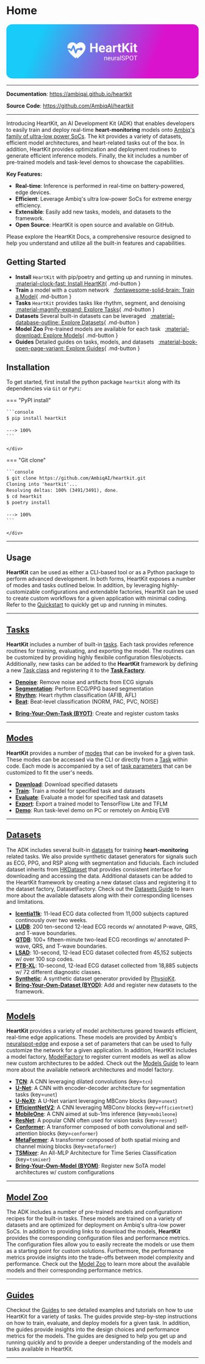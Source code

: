 # Home

<p align="center">
  <a href="https://github.com/AmbiqAI/heartkit"><img src="./assets/heartkit-banner.png" alt="HeartKit"></a>
</p>

---

**Documentation**: <a href="https://ambiqai.github.io/heartkit" target="_blank">https://ambiqai.github.io/heartkit</a>

**Source Code**: <a href="https://github.com/AmbiqAI/heartkit" target="_blank">https://github.com/AmbiqAI/heartkit</a>

---

Introducing HeartKit, an AI Development Kit (ADK) that enables developers to easily train and deploy real-time __heart-monitoring__ models onto [Ambiq's family of ultra-low power SoCs](https://ambiq.com/soc/). The kit provides a variety of datasets, efficient model architectures, and heart-related tasks out of the box. In addition, HeartKit provides optimization and deployment routines to generate efficient inference models. Finally, the kit includes a number of pre-trained models and task-level demos to showcase the capabilities.

**Key Features:**

* **Real-time**: Inference is performed in real-time on battery-powered, edge devices.
* **Efficient**: Leverage Ambiq's ultra low-power SoCs for extreme energy efficiency.
* **Extensible**: Easily add new tasks, models, and datasets to the framework.
* **Open Source**: HeartKit is open source and available on GitHub.

Please explore the HeartKit Docs, a comprehensive resource designed to help you understand and utilize all the built-in features and capabilities.

## <span class="sk-h2-span">Getting Started</span>

- **Install** `HeartKit` with pip/poetry and getting up and running in minutes. &nbsp; [:material-clock-fast: Install HeartKit](./quickstart.md/#install-heartkit){ .md-button }
- **Train** a model with a custom network &nbsp; [:fontawesome-solid-brain: Train a Model](modes/train.md){ .md-button }
- **Tasks** `HeartKit` provides tasks like rhythm, segment, and denoising &nbsp; [:material-magnify-expand: Explore Tasks](tasks/index.md){ .md-button }
- **Datasets** Several built-in datasets can be leveraged &nbsp; [:material-database-outline: Explore Datasets](./datasets/index.md){ .md-button }
- **Model Zoo** Pre-trained models are available for each task &nbsp; [:material-download: Explore Models](./zoo/index.md){ .md-button }
- **Guides** Detailed guides on tasks, models, and datasets &nbsp; [:material-book-open-page-variant: Explore Guides](./guides/index.md){ .md-button }

## <span class="sk-h2-span">Installation</span>

To get started, first install the python package `heartkit` along with its dependencies via `Git` or `PyPi`:

=== "PyPI install"
    <br/>
    <div class="termy">

    ```console
    $ pip install heartkit

    ---> 100%
    ```

    </div>

=== "Git clone"
    <br/>
    <div class="termy">

    ```console
    $ git clone https://github.com/AmbiqAI/heartkit.git
    Cloning into 'heartkit'...
    Resolving deltas: 100% (3491/3491), done.
    $ cd heartkit
    $ poetry install

    ---> 100%
    ```

    </div>

---

## <span class="sk-h2-span">Usage</span>

__HeartKit__ can be used as either a CLI-based tool or as a Python package to perform advanced development. In both forms, HeartKit exposes a number of modes and tasks outlined below. In addition, by leveraging highly-customizable configurations and extendable factories, HeartKit can be used to create custom workflows for a given application with minimal coding. Refer to the [Quickstart](./quickstart.md) to quickly get up and running in minutes.

---

## <span class="sk-h2-span">[Tasks](./tasks/index.md)</span>

__HeartKit__ includes a number of built-in [tasks](./tasks/index.md). Each task provides reference routines for training, evaluating, and exporting the model. The routines can be customized by providing highly flexibile configuration files/objects. Additionally, new tasks can be added to the __HeartKit__ framework by defining a new [Task class](./tasks/byot.md) and registering it to the [__Task Factory__](./tasks/byot.md).

- **[Denoise](./tasks/denoise.md)**: Remove noise and artifacts from ECG signals
- **[Segmentation](./tasks/segmentation.md)**: Perform ECG/PPG based segmentation
- **[Rhythm](./tasks/rhythm.md)**: Heart rhythm classification (AFIB, AFL)
- **[Beat](./tasks/beat.md)**: Beat-level classification (NORM, PAC, PVC, NOISE)
<!-- - **[Diagnostic](./tasks/diagnostics.md)**: Diagnostic classification (MI, STTC, LVH) -->
- **[Bring-Your-Own-Task (BYOT)](./tasks/byot.md)**: Create and register custom tasks

---

## <span class="sk-h2-span">[Modes](./modes/index.md)</span>

__HeartKit__ provides a number of [modes](./modes/index.md) that can be invoked for a given task. These modes can be accessed via the CLI or directly from a [Task](./tasks/index.md) within code. Each mode is accompanied by a set of [task parameters](./modes/configuration.md#hktaskparams) that can be customized to fit the user's needs.

- **[Download](./modes/download.md)**: Download specified datasets
- **[Train](./modes/train.md)**: Train a model for specified task and datasets
- **[Evaluate](./modes/evaluate.md)**: Evaluate a model for specified task and datasets
- **[Export](./modes/export.md)**: Export a trained model to TensorFlow Lite and TFLM
- **[Demo](./modes/demo.md)**: Run task-level demo on PC or remotely on Ambiq EVB

---

## <span class="sk-h2-span">[Datasets](./datasets/index.md)</span>

The ADK includes several built-in [datasets](./datasets/index.md) for training __heart-monitoring__ related tasks. We also provide synthetic dataset generators for signals such as ECG, PPG, and RSP along with segmentation and fiducials. Each included dataset inherits from [HKDataset](./datasets/dataset.md) that provides consistent interface for downloading and accessing the data. Additional datasets can be added to the HeartKit framework by creating a new dataset class and registering it to the dataset factory, DatasetFactory. Check out the [Datasets Guide](./datasets/index.md) to learn more about the available datasets along with their corresponding licenses and limitations.

* **[Icentia11k](./datasets/icentia11k.md)**: 11-lead ECG data collected from 11,000 subjects captured continously over two weeks.
* **[LUDB](./datasets/ludb.md)**: 200 ten-second 12-lead ECG records w/ annotated P-wave, QRS, and T-wave boundaries.
* **[QTDB](./datasets/qtdb.md)**: 100+ fifteen-minute two-lead ECG recordings w/ annotated P-wave, QRS, and T-wave boundaries.
* **[LSAD](./datasets/lsad.md)**: 10-second, 12-lead ECG dataset collected from 45,152 subjects w/ over 100 scp codes.
* **[PTB-XL](./datasets/ptbxl.md)**: 10-second, 12-lead ECG dataset collected from 18,885 subjects w/ 72 different diagnostic classes.
* **[Synthetic](./datasets/synthetic.md)**: A synthetic dataset generator provided by [PhysioKit](https://ambiqai.github.io/physiokit).
* **[Bring-Your-Own-Dataset (BYOD)](./datasets/byod.md)**: Add and register new datasets to the framework.

---

## <span class="sk-h2-span">[Models](./models/index.md)</span>

__HeartKit__ provides a variety of model architectures geared towards efficient, real-time edge applications. These models are provided by Ambiq's [neuralspot-edge](https://ambiqai.github.io/neuralspot-edge/) and expose a set of parameters that can be used to fully customize the network for a given application. In addition, HeartKit includes a model factory, [ModelFactory](./models/index.md#model-factory) to register current models as well as allow new custom architectures to be added. Check out the [Models Guide](./models/index.md) to learn more about the available network architectures and model factory.

- **[TCN](https://ambiqai.github.io/neuralspot-edge/models/tcn)**: A CNN leveraging dilated convolutions (key=`tcn`)
- **[U-Net](https://ambiqai.github.io/neuralspot-edge/models/unet)**: A CNN with encoder-decoder architecture for segmentation tasks (key=`unet`)
- **[U-NeXt](https://ambiqai.github.io/neuralspot-edge/models/unext)**: A U-Net variant leveraging MBConv blocks (key=`unext`)
- **[EfficientNetV2](https://ambiqai.github.io/neuralspot-edge/models/efficientnet)**: A CNN leveraging MBConv blocks (key=`efficientnet`)
- **[MobileOne](https://ambiqai.github.io/neuralspot-edge/models/mobileone)**: A CNN aimed at sub-1ms inference (key=`mobileone`)
- **[ResNet](https://ambiqai.github.io/neuralspot-edge/models/resnet)**: A popular CNN often used for vision tasks (key=`resnet`)
- **[Conformer](https://ambiqai.github.io/neuralspot-edge/models/conformer)**: A transformer composed of both convolutional and self-attention blocks (key=`conformer`)
- **[MetaFormer](https://ambiqai.github.io/neuralspot-edge/models/metaformer)**: A transformer composed of both spatial mixing and channel mixing blocks (key=`metaformer`)
- **[TSMixer](https://ambiqai.github.io/neuralspot-edge/models/tsmixer)**: An All-MLP Architecture for Time Series Classification (key=`tsmixer`)
- **[Bring-Your-Own-Model (BYOM)](https://ambiqai.github.io/neuralspot-edge/models/byom)**: Register new SoTA model architectures w/ custom configurations

---

## <span class="sk-h2-span">[Model Zoo](./zoo/index.md)</span>

The ADK includes a number of pre-trained models and configurationn recipes for the built-in tasks. These models are trained on a variety of datasets and are optimized for deployment on Ambiq's ultra-low power SoCs. In addition to providing links to download the models, __HeartKit__ provides the corresponding configuration files and performance metrics. The configuration files allow you to easily recreate the models or use them as a starting point for custom solutions. Furthermore, the performance metrics provide insights into the trade-offs between model complexity and performance. Check out the [Model Zoo](./zoo/index.md) to learn more about the available models and their corresponding performance metrics.

---

## <span class="sk-h2-span">[Guides](./guides/index.md)</span>

Checkout the [Guides](./guides/index.md) to see detailed examples and tutorials on how to use HeartKit for a variety of tasks. The guides provide step-by-step instructions on how to train, evaluate, and deploy models for a given task. In addition, the guides provide insights into the design choices and performance metrics for the models. The guides are designed to help you get up and running quickly and to provide a deeper understanding of the models and tasks available in HeartKit.

---
